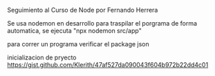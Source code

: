 Seguimiento al Curso de Node por Fernando Herrera

Se usa nodemon en desarrollo para traspilar el porgrama de forma automatica, se ejecuta "npx nodemon src/app"

para correr un programa verificar el package json

inicializacion de pryecto https://gist.github.com/Klerith/47af527da090043f604b972b22dd4c01
